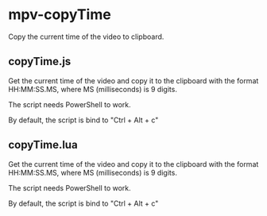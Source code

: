 # mpv-copyTime
Copy the current time of the video to clipboard.


## copyTime.js
Get the current time of the video and copy it to the clipboard with the format HH:MM:SS.MS, where MS (milliseconds) is 9 digits.

The script needs PowerShell to work.

By default, the script is bind to "Ctrl + Alt + c"

## copyTime.lua
Get the current time of the video and copy it to the clipboard with the format HH:MM:SS.MS, where MS (milliseconds) is 9 digits.

The script needs PowerShell to work.

By default, the script is bind to "Ctrl + Alt + c"
